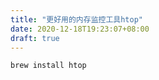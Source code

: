 ```yaml
---
title: "更好用的内存监控工具htop"
date: 2020-12-18T19:23:07+08:00
draft: true
---
```


```cmd
brew install htop
```
